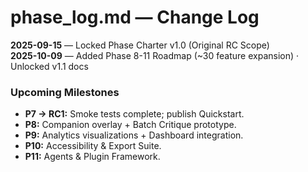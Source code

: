 # phase_log.md — Change Log

**2025-09-15** — Locked Phase Charter v1.0 (Original RC Scope)  
**2025-10-09** — Added Phase 8-11 Roadmap (~30 feature expansion) · Unlocked v1.1 docs  

### Upcoming Milestones
- **P7 → RC1:** Smoke tests complete; publish Quickstart.  
- **P8:** Companion overlay + Batch Critique prototype.  
- **P9:** Analytics visualizations + Dashboard integration.  
- **P10:** Accessibility & Export Suite.  
- **P11:** Agents & Plugin Framework.
